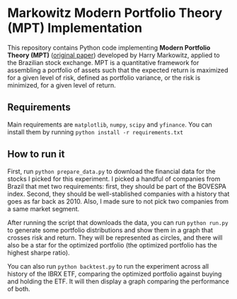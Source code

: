 # Markowitz Modern Portfolio Theory (MPT) Implementation

This repository contains Python code implementing **Modern Portfolio Theory (MPT)** ([original paper](https://www.math.hkust.edu.hk/~maykwok/courses/ma362/07F/markowitz_JF.pdf)) developed by Harry Markowitz, applied to the Brazilian stock exchange. 
MPT is a quantitative framework for assembling a portfolio of assets such that the expected return is maximized for a given level of risk, defined as portfolio variance, or the risk is minimized, for a given level of return.

## Requirements

Main requirements are `matplotlib`, `numpy`, `scipy` and `yfinance`. You can install them by running `python install -r requirements.txt`


## How to run it
First, run `python prepare_data.py` to download the financial data for the stocks I picked for this experiment.
I picked a handful of companies from Brazil that met two requirements: first, they should be part of the BOVESPA index. 
Second, they should be well-stablished companies with a history that goes as far back as 2010. Also, I made sure to not 
pick two companies from a same market segment.

After running the script that downloads the data, you can run `python run.py` to generate some portfolio 
distributions and show them in a graph that crosses risk and return. They will be represented as circles, and there 
will also be a star for the optimized portfolio (the optimized portfolio has the highest sharpe ratio).

You can also run `python backtest.py` to run the experiment across all history of the IBRX ETF, comparing the 
optimized portfolio against buying and holding the ETF. It will then display a graph comparing the performance of both.
